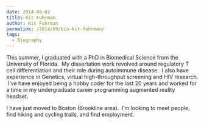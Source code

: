 ```yaml
---
date: 2014-09-02
title: Kit Fuhrman
author: Kit Fuhrman
permalink: /2014/09/bio-kit-fuhrman/
tags:
  - Biography
---
```

This summer, I graduated with a PhD in Biomedical Science from the University of Florida.  My dissertation work revolved around regulatory T cell differentiation and their role during autoimmune disease.  I also have experience in Genetics, virtual high-throughput screening and HIV research.  I&#8217;ve have enjoyed being a hobby coder for the last 20 years and worked for a time in my undergraduate career programming augmented reality headset.

I have just moved to Boston (Brookline area).  I&#8217;m looking to meet people, find hiking and cycling trails, and find employment.
